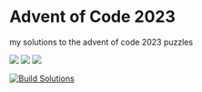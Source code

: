 # Advent of Code 2023

my solutions to the advent of code 2023 puzzles

![](https://img.shields.io/badge/day%20📅-17-blue)      ![](https://img.shields.io/badge/stars%20⭐-29-yellow)      ![](https://img.shields.io/badge/days%20completed-14-red)

[![Build Solutions](https://github.com/pns1123/advent_of_code_2023/actions/workflows/build_solution.yml/badge.svg)](https://github.com/pns1123/advent_of_code_2023/actions/workflows/build_solution.yml)
